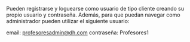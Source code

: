 Pueden registrarse y loguearse como usuario de tipo cliente creando su propio usuario y contraseña.
Además, para que puedan navegar como administrador pueden utilizar el siguiente usuario:

email: profesoresadmin@dh.com
contraseña: Profesores1
